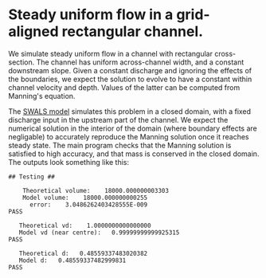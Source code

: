 # Steady uniform flow in a grid-aligned rectangular channel.

We simulate steady uniform flow in a channel with rectangular cross-section. The channel has uniform across-channel width, and a constant downstream slope. Given a constant discharge and ignoring the effects of the boundaries, we expect the solution to evolve to have a constant within channel velocity and depth. Values of the latter can be computed from Manning's equation. 

The [SWALS model](uniform_channel.f90) simulates this problem in a closed domain, with a fixed discharge input in the upstream part of the channel. We expect the numerical solution in the interior of the domain (where boundary effects are negligable) to accurately reproduce the Manning solution once it reaches steady state. The main program checks that the Manning solution is satisfied to high accuracy, and that mass is conserved in the closed domain. The outputs look something like this:
```  
## Testing ##

    Theoretical volume:    18000.000000003303     
    Model volume:    18000.000000000255     
      error:    3.0486262403428555E-009
PASS
 
   Theoretical vd:    1.0000000000000000     
   Model vd (near centre):   0.99999999999925315     
PASS
 
   Theoretical d:   0.48559337483020382     
   Model d:   0.48559337482999831     
PASS
```
